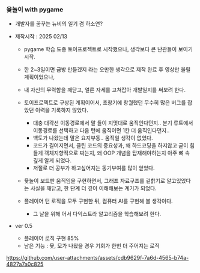 ### 윷놀이 with pygame

- 개발자를 꿈꾸는 뉴비의 일기 겸 하소연?

- 제작시작 : 2025 02/13
  - pygame 학습 도중 토이프로젝트로 시작했으나, 생각보다 큰 난관들이 보이기 시작.

  - 한 2~3일이면 금방 만들겠지 라는 오만한 생각으로 제작 완료 후 영상만 올릴 계획이었으나,
  - 내 자신의 무력함을 깨닫고, 얼른 자세를 고쳐잡아 개발일지를 써보려 한다.
    
  - 토이프로젝트로 구상된 계획이어서, 초창기에 창궐했던 무수히 많은 버그를 잡았던 이력을 기록하지 않았다.
      - 대충 대각선 이동경로에서 말 들이 지멋대로 움직인다던지.. 분기 루트에서 이동경로를 선택하고 다음 턴에 움직이면 1칸 더 움직인다던지..
      - 백도가 나왔는데 말은 요지부동.. 움직일 생각이 없었다.
      - 코드가 길어지면서, 클린 코드의 중요성과, 왜 하드코딩을 하지않고 굳이 힘들게 객체지향적으로 짜는지, 왜 OOP 개념을 탑재해야하는지 아주 뼈 속 깊게 알게 되었다.
      - 저절로 더 공부가 하고싶어지는 동기부여를 많이 얻었다.

  - 윷놀이 보드판 움직임을 구현하면서, 그래프 자료구조를 겉핡기로 알고있었다는 사실을 깨닫고, 한 단계 더 깊이 이해해보는 계기가 되었다.
    
  - 플레이어 턴 로직을 모두 구현한 뒤, 컴퓨터 AI를 구현해 볼 생각이다.
      - 그 날을 위해 어서 다익스트라 알고리즘을 학습해보려 한다.

  
- ver 0.5
    - 플레이어 로직 구현 85%
    - 남은 기능 : 윷, 모가 나왔을 경우 기회가 한번 더 주어지는 로직

https://github.com/user-attachments/assets/cdb9629f-7a6d-4565-b74a-4827a7a0c825

